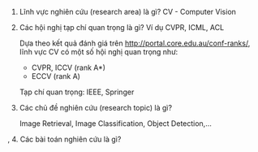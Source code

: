 1. Lĩnh vực nghiên cứu (research area) là gì?
    CV - Computer Vision

2. Các hội nghị tạp chí quan trọng là gì? Ví dụ CVPR, ICML, ACL

    Dựa theo kết quả đánh giá trên http://portal.core.edu.au/conf-ranks/, lĩnh vực CV có một số hội nghị quan trọng như:
    
      * CVPR, ICCV (rank A*)
      * ECCV (rank A)
    
    Tạp chí quan trọng: IEEE, Springer
    
3. Các chủ đề nghiên cứu (research topic) là gì?

    Image Retrieval, Image Classification, Object Detection,...

, 4. Các bài toán nghiên cứu là gì?

